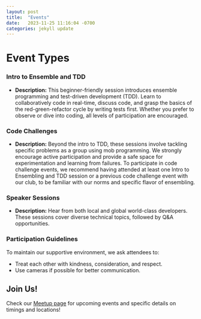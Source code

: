 ```yaml
---
layout: post
title:  "Events"
date:   2023-11-25 11:16:04 -0700
categories: jekyll update
---
```

# Event Types

### Intro to Ensemble and TDD
- **Description:** This beginner-friendly session introduces ensemble programming and test-driven development (TDD). Learn to collaboratively code in real-time, discuss code, and grasp the basics of the red-green-refactor cycle by writing tests first. Whether you prefer to observe or dive into coding, all levels of participation are encouraged.
  
### Code Challenges
- **Description:** Beyond the intro to TDD, these sessions involve tackling specific problems as a group using mob programming. We strongly encourage active participation and provide a safe space for experimentation and learning from failures. To participate in code challenge events, we recommend having attended at least one Intro to Ensembling and TDD session or a previous code challenge event with our club, to be familiar with our norms and specific flavor of ensembling.

### Speaker Sessions
- **Description:** Hear from both local and global world-class developers. These sessions cover diverse technical topics, followed by Q&A opportunities.

### Participation Guidelines

To maintain our supportive environment, we ask attendees to:
- Treat each other with kindness, consideration, and respect.
- Use cameras if possible for better communication.

## Join Us!

Check our [Meetup page](https://www.meetup.com/calgary-software-crafters/) for upcoming events and specific details on timings and locations!
